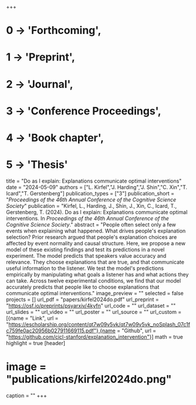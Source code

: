 +++
# 0 -> 'Forthcoming',
# 1 -> 'Preprint',
# 2 -> 'Journal',
# 3 -> 'Conference Proceedings',
# 4 -> 'Book chapter',
# 5 -> 'Thesis'

title = "Do as I explain: Explanations communicate optimal interventions"
date = "2024-05-09"
authors = ["L. Kirfel","J. Harding","J. Shin","C. Xin","T. Icard","T. Gerstenberg"]
publication_types = ["3"]
publication_short = "_Proceedings of the 46th Annual Conference of the Cognitive Science Society_"
publication = "Kirfel, L., Harding, J., Shin, J., Xin, C., Icard, T., Gerstenberg, T. (2024). Do as I explain: Explanations communicate optimal interventions. In _Proceedings of the 46th Annual Conference of the Cognitive Science Society_."
abstract = "People often select only a few events when explaining what happened. What drives people's explanation selection? Prior research argued that people's explanation choices are affected by event normality and causal structure. Here, we propose a new model of these existing findings and test its predictions in a novel experiment. The model predicts that speakers value accuracy and relevance. They choose explanations that are true, and that communicate useful information to the listener. We test the model's predictions empirically by manipulating what goals a listener has and what actions they can take. Across twelve experimental conditions, we find that our model accurately predicts that people like to choose explanations that communicate optimal interventions."
image_preview = ""
selected = false
projects = []
url_pdf = "papers/kirfel2024do.pdf"
url_preprint = "https://osf.io/preprints/psyarxiv/4kyfn"
url_code = ""
url_dataset = ""
url_slides = ""
url_video = ""
url_poster = ""
url_source = ""
url_custom = [{name = "Link", url = "https://escholarship.org/content/qt7w09v5vk/qt7w09v5vk_noSplash_07c1fc759fe0ac20956b027911669115.pdf"},{name = "Github", url = "https://github.com/cicl-stanford/explanation_intervention"}]
math = true
highlight = true
[header]
# image = "publications/kirfel2024do.png"
caption = ""
+++